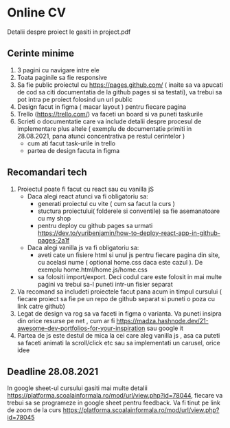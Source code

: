 # Online CV

Detalii despre proiect le gasiti in project.pdf

## Cerinte minime

1. 3 pagini cu navigare intre ele
2. Toata paginile sa fie responsive 
3. Sa fie public proiectul cu https://pages.github.com/ ( inaite sa va apucati de cod sa citi documentatia de la github pages si sa testati), va trebui sa pot intra pe proiect folosind un url public 
4. Design facut in figma ( macar layout ) pentru fiecare pagina
5. Trello (https://trello.com/) va faceti un board si va puneti taskurile
6. Scrieti o documentatie care va include detalii despre procesul de implementare plus altele ( exemplu de documentatie primiti in 28.08.2021, pana atunci concentrativa pe restul cerintelor  )
    - cum ati facut task-urile in trello
    - partea de design facuta in figma

## Recomandari tech

1.  Proiectul poate fi facut cu react sau cu vanilla jS
    - Daca alegi react atunci va fi obligatoriu sa:
        - generati proiectul cu vite ( cum sa facut la curs )
        - stuctura proiectului( folderele si conventile) sa fie asemanatoare cu my shop
        - pentru deploy cu github pages sa urmati https://dev.to/yuribenjamin/how-to-deploy-react-app-in-github-pages-2a1f
    - Daca alegi vanilla js va fi obligatoriu sa:
        - aveti cate un fisiere html si unul js pentru fiecare pagina din site, cu acelasi nume ( optional home.css daca este cazul ). De exemplu home.html/home.js/home.css
        - sa folositi import/export. Deci codul care este folosit in mai multe pagini va trebui sa-l puneti intr-un fisier separat
2. Va recomand sa includeti proiectele facut pana acum in timpul cursului ( fiecare proiect sa fie pe un repo de github separat si puneti o poza cu link catre github)
3. Legat de design va rog sa va faceti in figma o varianta. Va puneti insipra din orice resurse pe net , cum ar fi https://madza.hashnode.dev/21-awesome-dev-portfolios-for-your-inspiration sau google it
4. Partea de js este destul de mica la cei care aleg vanilla js , asa ca puteti sa faceti animati la scroll/click etc sau sa implementati un carusel, orice idee

## Deadline 28.08.2021

In google sheet-ul cursului gasiti mai multe detalii https://platforma.scoalainformala.ro/mod/url/view.php?id=78044, fiecare va trebui sa se programeze in google sheet pentru feedback. Va fi tinut pe link de zoom de la curs https://platforma.scoalainformala.ro/mod/url/view.php?id=78045


